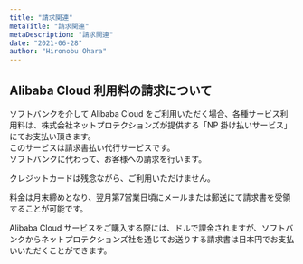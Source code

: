 ```yaml
---
title: "請求関連"
metaTitle: "請求関連"
metaDescription: "請求関連"
date: "2021-06-28"
author: "Hironobu Ohara"
---
```



## Alibaba Cloud 利用料の請求について

ソフトバンクを介して Alibaba Cloud をご利用いただく場合、各種サービス利用料は、株式会社ネットプロテクションズが提供する「NP 掛け払いサービス」にてお支払い頂きます。   
このサービスは請求書払い代行サービスです。   
ソフトバンクに代わって、お客様への請求を行います。   

クレジットカードは残念ながら、ご利用いただけません。   

料金は月末締めとなり、翌月第7営業日頃にメールまたは郵送にて請求書を受領することが可能です。   

Alibaba Cloud サービスをご購入する際には、ドルで課金されますが、ソフトバンクからネットプロテクションズ社を通じてお送りする請求書は日本円でお支払いいただくことができます。   


